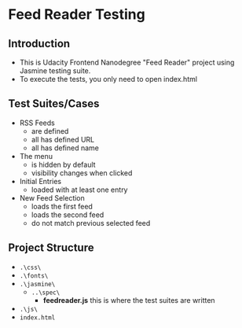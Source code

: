 # Feed Reader Testing
## Introduction
* This is Udacity Frontend Nanodegree "Feed Reader" project using Jasmine testing suite.
* To execute the tests, you only need to open index.html

## Test Suites/Cases
* RSS Feeds
    * are defined
    * all has defined URL
    * all has defined name
* The menu
    * is hidden by default
    * visibility changes when clicked
* Initial Entries
    * loaded with at least one entry
* New Feed Selection
    * loads the first feed
    * loads the second feed
    * do not match previous selected feed

## Project Structure
* `.\css\`
* `.\fonts\`
* `.\jasmine\`
    * `..\spec\`
        * **feedreader.js** this is where the test suites are written
* `.\js\`
* `index.html`